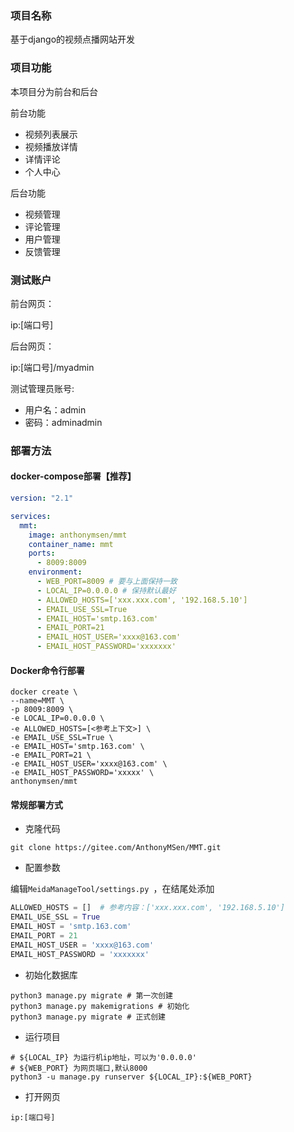 ### 项目名称

基于django的视频点播网站开发

### 项目功能

本项目分为前台和后台

前台功能

- 视频列表展示
- 视频播放详情
- 详情评论
- 个人中心

后台功能

- 视频管理
- 评论管理
- 用户管理
- 反馈管理

### 测试账户

前台网页：

ip:[端口号]

后台网页：

ip:[端口号]/myadmin

测试管理员账号:

- 用户名：admin
- 密码：adminadmin

### 部署方法

#### docker-compose部署【推荐】

```yml
version: "2.1"

services:
  mmt:
    image: anthonymsen/mmt
    container_name: mmt
    ports:
      - 8009:8009
    environment:
      - WEB_PORT=8009 # 要与上面保持一致
      - LOCAL_IP=0.0.0.0 # 保持默认最好
      - ALLOWED_HOSTS=['xxx.xxx.com', '192.168.5.10']
      - EMAIL_USE_SSL=True
      - EMAIL_HOST='smtp.163.com'
      - EMAIL_PORT=21
      - EMAIL_HOST_USER='xxxx@163.com'
      - EMAIL_HOST_PASSWORD='xxxxxxx'
```

#### Docker命令行部署

```shell
docker create \
--name=MMT \
-p 8009:8009 \
-e LOCAL_IP=0.0.0.0 \
-e ALLOWED_HOSTS=[<参考上下文>] \
-e EMAIL_USE_SSL=True \
-e EMAIL_HOST='smtp.163.com' \
-e EMAIL_PORT=21 \
-e EMAIL_HOST_USER='xxxx@163.com' \
-e EMAIL_HOST_PASSWORD='xxxxx' \
anthonymsen/mmt
```

#### 常规部署方式

- 克隆代码

```shell
git clone https://gitee.com/AnthonyMSen/MMT.git
```

- 配置参数

编辑`MeidaManageTool/settings.py `，在结尾处添加

```python
ALLOWED_HOSTS = []  # 参考内容：['xxx.xxx.com', '192.168.5.10']
EMAIL_USE_SSL = True
EMAIL_HOST = 'smtp.163.com'
EMAIL_PORT = 21
EMAIL_HOST_USER = 'xxxx@163.com'
EMAIL_HOST_PASSWORD = 'xxxxxxx'
```

- 初始化数据库

```shell
python3 manage.py migrate # 第一次创建
python3 manage.py makemigrations # 初始化
python3 manage.py migrate # 正式创建
```

- 运行项目

```shell
# ${LOCAL_IP} 为运行机ip地址，可以为'0.0.0.0'
# ${WEB_PORT} 为网页端口,默认8000
python3 -u manage.py runserver ${LOCAL_IP}:${WEB_PORT}
```

- 打开网页

`ip:[端口号]`